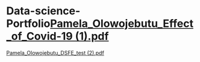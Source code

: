 # Data-science-Portfolio[Pamela_Olowojebutu_Effect_of_Covid-19 (1).pdf](https://github.com/pamolowo/Data-science-Portfolio/files/10477999/Pamela_Olowojebutu_Effect_of_Covid-19.1.pdf)
[Pamela_Olowojebutu_DSFE_test (2).pdf](https://github.com/pamolowo/Data-science-Portfolio/files/10478000/Pamela_Olowojebutu_DSFE_test.2.pdf)
